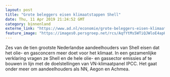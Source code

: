 ```yaml
---
layout: post
title: "Grote beleggers eisen klimaatstappen Shell"
date: Thu, 11 Apr 2019 21:24:52 GMT
category: binnenland
externe_link: "https://www.ad.nl/economie/grote-beleggers-eisen-klimaatstappen-shell~a43b5bb6/"
feature_image: "https://images0.persgroep.net/rcs/AqfYtMs5WTiQJWloE4apHifnlGU/diocontent/145178457/_fitwidth/400/?appId=21791a8992982cd8da851550a453bd7f&quality=0.7"
---
```


Zes van de tien grootste Nederlandse aandeelhouders van Shell eisen dat het olie- en gasconcern meer doet voor het klimaat. In een gezamenlijke verklaring vragen ze Shell en de hele olie- en gassector emissies af te bouwen in lijn met de doelstellingen van VN-klimaatpanel IPCC. Het gaat onder meer om aandeelhouders als NN, Aegon en Achmea.
